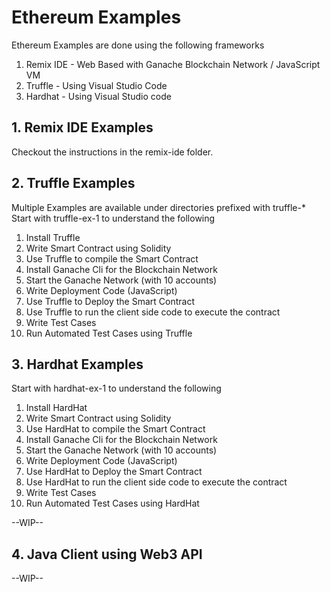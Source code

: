 # Ethereum Examples

Ethereum Examples are done using the following frameworks

1. Remix IDE - Web Based with Ganache Blockchain Network / JavaScript VM
2. Truffle - Using Visual Studio Code
3. Hardhat - Using Visual Studio code


## 1. Remix IDE Examples

Checkout the instructions in the remix-ide folder.

## 2. Truffle Examples

Multiple Examples are available under directories prefixed with truffle-*
Start with truffle-ex-1 to understand the following

1. Install Truffle
2. Write Smart Contract using Solidity
3. Use Truffle to compile the Smart Contract
4. Install Ganache Cli for the Blockchain Network
5. Start the Ganache Network (with 10 accounts)
6. Write Deployment Code (JavaScript)
7. Use Truffle to Deploy the Smart Contract
8. Use Truffle to run the client side code to execute the contract
9. Write Test Cases
10. Run Automated Test Cases using Truffle

## 3. Hardhat Examples

Start with hardhat-ex-1 to understand the following

1. Install HardHat
2. Write Smart Contract using Solidity
3. Use HardHat to compile the Smart Contract
4. Install Ganache Cli for the Blockchain Network
5. Start the Ganache Network (with 10 accounts)
6. Write Deployment Code (JavaScript)
7. Use HardHat to Deploy the Smart Contract
8. Use HardHat to run the client side code to execute the contract
9. Write Test Cases
10. Run Automated Test Cases using HardHat

--WIP--

## 4. Java Client using Web3 API

--WIP--